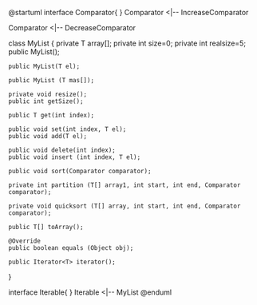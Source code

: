 @startuml
interface Comparator{
}
Comparator <|-- IncreaseComparator

Comparator <|-- DecreaseComparator

class MyList<T> {
    private T array[];
    private int size=0;
    private int realsize=5;
    public MyList();

    public MyList(T el);

    public MyList (T mas[]);

    private void resize();
    public int getSize();

    public T get(int index);

    public void set(int index, T el);
    public void add(T el);

    public void delete(int index);
    public void insert (int index, T el);

    public void sort(Comparator comparator);

    private int partition (T[] array1, int start, int end, Comparator comparator);

    private void quicksort (T[] array, int start, int end, Comparator comparator);

    public T[] toArray();

    @Override
    public boolean equals (Object obj);

    public Iterator<T> iterator();

}

interface Iterable{
}
Iterable <|-- MyList
@enduml
